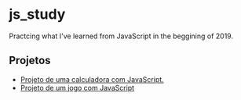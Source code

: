 # js_study
Practcing what I've learned from JavaScript in the beggining of 2019.

<div>
<h2>Projetos</h2>
    
<ul>
<li>
<a href="https://github.com/fred1895/css_study/tree/master/projeto_site_cidade">Projeto de uma calculadora com JavaScript.
</li>

<li>
 <a href="https://github.com/fred1895/css_study/tree/master/TecBlog">Projeto de um jogo com JavaScript
</li>
    </ul>
</div>
